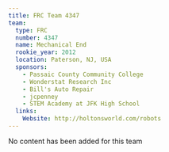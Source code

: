 ```yaml
---
title: FRC Team 4347
team:
  type: FRC
  number: 4347
  name: Mechanical End
  rookie_year: 2012
  location: Paterson, NJ, USA
  sponsors:
    - Passaic County Community College
    - Wonderstat Research Inc
    - Bill's Auto Repair
    - jcpenney
    - STEM Academy at JFK High School
  links:
    Website: http://holtonsworld.com/robots
---
```

No content has been added for this team
